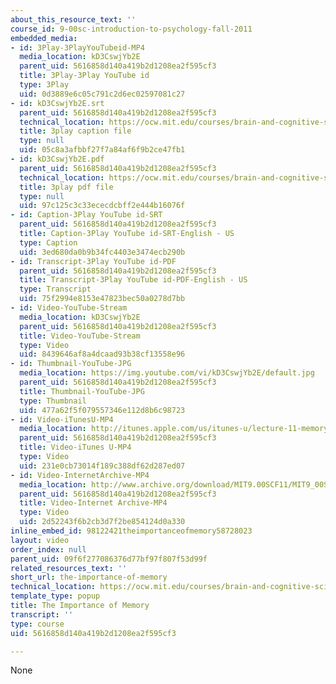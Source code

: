 ```yaml
---
about_this_resource_text: ''
course_id: 9-00sc-introduction-to-psychology-fall-2011
embedded_media:
- id: 3Play-3PlayYouTubeid-MP4
  media_location: kD3CswjYb2E
  parent_uid: 5616858d140a419b2d1208ea2f595cf3
  title: 3Play-3Play YouTube id
  type: 3Play
  uid: 0d3889e6c05c791c2d6ec02597081c27
- id: kD3CswjYb2E.srt
  parent_uid: 5616858d140a419b2d1208ea2f595cf3
  technical_location: https://ocw.mit.edu/courses/brain-and-cognitive-sciences/9-00sc-introduction-to-psychology-fall-2011/memory-ii/the-importance-of-memory/kD3CswjYb2E.srt
  title: 3play caption file
  type: null
  uid: 05c8a3afbbf27f7a84af6f9b2ce47fb1
- id: kD3CswjYb2E.pdf
  parent_uid: 5616858d140a419b2d1208ea2f595cf3
  technical_location: https://ocw.mit.edu/courses/brain-and-cognitive-sciences/9-00sc-introduction-to-psychology-fall-2011/memory-ii/the-importance-of-memory/kD3CswjYb2E.pdf
  title: 3play pdf file
  type: null
  uid: 97c125c3c33ececdcbff2e444b16076f
- id: Caption-3Play YouTube id-SRT
  parent_uid: 5616858d140a419b2d1208ea2f595cf3
  title: Caption-3Play YouTube id-SRT-English - US
  type: Caption
  uid: 3ed680da0b9b34fc4403e3474ecb290b
- id: Transcript-3Play YouTube id-PDF
  parent_uid: 5616858d140a419b2d1208ea2f595cf3
  title: Transcript-3Play YouTube id-PDF-English - US
  type: Transcript
  uid: 75f2994e8153e47823bec50a0278d7bb
- id: Video-YouTube-Stream
  media_location: kD3CswjYb2E
  parent_uid: 5616858d140a419b2d1208ea2f595cf3
  title: Video-YouTube-Stream
  type: Video
  uid: 8439646af8a4dcaad93b38cf13558e96
- id: Thumbnail-YouTube-JPG
  media_location: https://img.youtube.com/vi/kD3CswjYb2E/default.jpg
  parent_uid: 5616858d140a419b2d1208ea2f595cf3
  title: Thumbnail-YouTube-JPG
  type: Thumbnail
  uid: 477a62f5f079557346e112d8b6c98723
- id: Video-iTunesU-MP4
  media_location: http://itunes.apple.com/us/itunes-u/lecture-11-memory-ii-amnesia/id501335817?i=111273993
  parent_uid: 5616858d140a419b2d1208ea2f595cf3
  title: Video-iTunes U-MP4
  type: Video
  uid: 231e0cb73014f189c388df62d287ed07
- id: Video-InternetArchive-MP4
  media_location: http://www.archive.org/download/MIT9.00SCF11/MIT9_00SCF11_lec11_300k.mp4
  parent_uid: 5616858d140a419b2d1208ea2f595cf3
  title: Video-Internet Archive-MP4
  type: Video
  uid: 2d52243f6b2cb3d7f2be854124d0a330
inline_embed_id: 98122421theimportanceofmemory58728023
layout: video
order_index: null
parent_uid: 09f6f277086376d77bf97f807f53d99f
related_resources_text: ''
short_url: the-importance-of-memory
technical_location: https://ocw.mit.edu/courses/brain-and-cognitive-sciences/9-00sc-introduction-to-psychology-fall-2011/memory-ii/the-importance-of-memory
template_type: popup
title: The Importance of Memory
transcript: ''
type: course
uid: 5616858d140a419b2d1208ea2f595cf3

---
```

None